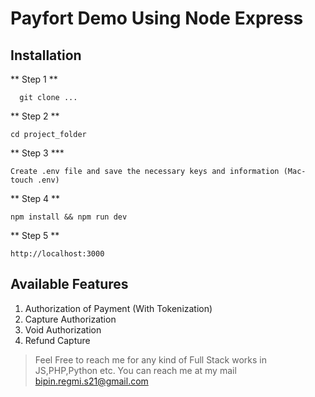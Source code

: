# Payfort Demo Using Node Express

## Installation

** Step 1 **
```
  git clone ...
```

** Step 2 **
```
cd project_folder
```

** Step 3 ***
```
Create .env file and save the necessary keys and information (Mac- touch .env)
```

** Step 4 **
```
npm install && npm run dev
```

** Step 5 **
```
http://localhost:3000
```


## Available Features

1. Authorization of Payment (With Tokenization)
2. Capture Authorization
3. Void Authorization
4. Refund Capture



> Feel Free to reach me for any kind of Full Stack works in JS,PHP,Python etc. You can reach me at my mail bipin.regmi.s21@gmail.com





